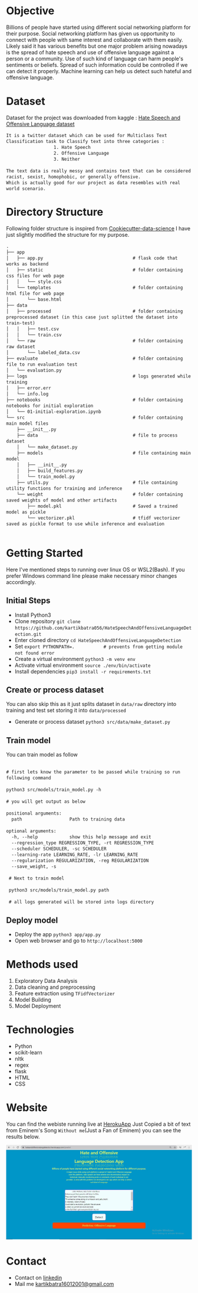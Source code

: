 
# Objective

Billions of people have started using different social networking platform for their purpose.
Social networking platform has given us opportunity to connect with people with same interest and collaborate with them easily. 
Likely said it has various benefits but one major problem arising nowadays is the spread of hate speech and use of offensive
language against a person or a community.
Use of such kind of language can harm people's sentiments or beliefs.
Spread of such information could be controlled if we can detect it properly.
Machine learning can help us detect such hateful and offensive language.

# Dataset 

Dataset for the project was downloaded from kaggle : [Hate Speech and Offensive Language dataset](https://www.kaggle.com/mrmorj/hate-speech-and-offensive-language-dataset)
```
It is a twitter dataset which can be used for Multiclass Text Classification task to Classify text into three categories :
                  1. Hate Speech 
                  2. Offensive Language 
                  3. Neither 

The text data is really messy and contains text that can be considered racist, sexist, homophobic, or generally offensive.
Which is actually good for our project as data resembles with real world scenario.
```

# Directory Structure 

Following folder structure is inspired from [Cookiecutter-data-science](https://drivendata.github.io/cookiecutter-data-science/#directory-structure)
I have just slightly modified the structure for my purpose. 

```
.
├── app
│   ├── app.py                                  # flask code that works as backend  
│   ├── static                                  # folder containing css files for web page
│   │   └── style.css       
│   └── templates                               # folder containing html file for web page
│       └── base.html       
├── data
│   ├── processed                               # folder containing preprocessed dataset (in this case just splitted the dataset into train-test) 
│   │   ├── test.csv
│   │   └── train.csv
│   └── raw                                     # folder containing raw dataset 
│       └── labeled_data.csv
├── evaluate                                    # folder containing file to run evaluation test
│   └── evaluation.py
├── logs                                        # logs generated while training 
│   ├── error.err
│   └── info.log
├── notebooks                                   # folder containing notebooks for initial exploration
│   └── 01-initial-exploration.ipynb
└── src                                         # folder containing main model files
    ├── __init__.py
    ├── data                                    # file to process dataset 
    │   └── make_dataset.py
    ├── models                                  # file containing main model 
    │   ├── __init__.py
    │   ├── build_features.py
    │   └── train_model.py
    ├── utils.py                                # file containing utility functions for training and inference 
    └── weight                                  # folder containing saved weights of model and other artifacts
        ├── model.pkl                           # Saved a trained model as pickle  
        └── vectorizer.pkl                      # tfidf vectorizer saved as pickle format to use while inference and evaluation 
        
```          

# Getting Started

Here I've mentioned steps to running over linux OS or WSL2(Bash). If you prefer Windows command line please make necessary minor changes accordingly.

## Initial Steps
* Install Python3
* Clone repository ```git clone https://github.com/kartikbatra056/HateSpeechAndOffensiveLanguageDetection.git``` 
* Enter cloned directory ```cd HateSpeechAndOffensiveLanguageDetection```
* Set ```export PYTHONPATH=.           # prevents from getting module not found error```
* Create a virtual environment ```python3 -m venv env```
* Activate virtual environment ```source ./env/bin/activate```
* Install dependencies ```pip3 install -r requirements.txt```

## Create or process dataset

You can also skip this as it just splits dataset in ```data/raw``` directory into training and test set storing it into ```data/processed```  

* Generate or process dataset ```python3 src/data/make_dataset.py```        

## Train model
You can train model as follow 
```

# first lets know the parameter to be passed while training so run following command

python3 src/models/train_model.py -h 

# you will get output as below

positional arguments:
  path                  Path to training data

optional arguments:
  -h, --help            show this help message and exit
  --regression_type REGRESSION_TYPE, -rt REGRESSION_TYPE
  --scheduler SCHEDULER, -sc SCHEDULER
  --learning-rate LEARNING_RATE, -lr LEARNING_RATE
  --regularization REGULARIZATION, -reg REGULARIZATION
  --save_weight, -s
  
 # Next to train model 
 
 python3 src/models/train_model.py path
 
 # all logs generated will be stored into logs directory
```

## Deploy model

* Deploy the app ```python3 app/app.py```
* Open web browser and go to ```http://localhost:5000```

# Methods used 

1. Exploratory Data Analysis
2. Data cleaning and preprocessing 
3. Feature extraction using ```TFidfVectorizer```
4. Model Building 
5. Model Deployment

# Technologies

* Python 
* scikit-learn
* nltk
* regex
* flask 
* HTML
* CSS 

# Website

You can find the webiste running live at [HerokuApp](https://hateandoffensivelangdetector.herokuapp.com/)
Just Copied a bit of text from Eminem's Song ```Without me```(Just a Fan of Eminem) you can see the results below. 

![Deployed model](https://github.com/kartikbatra056/HateSpeechAndOffensiveLanguageDetection/blob/master/model.JPG)

# Contact

* Contact on [linkedin](https://www.linkedin.com/in/kartik-batra-ba3380174/)
* Mail me [kartikbatra16012001@gmail.com](mailto:kartikbatra16012001@gmail.com)
